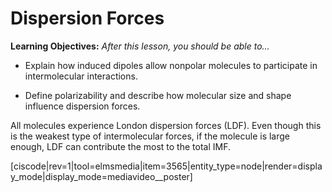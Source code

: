 <div style="float:right;margin:auto"><ebook-button title="Dispersion Forces" link="https://genchem.science.psu.edu/11-4-dispersion-forces"></ebook-button></div>

# Dispersion Forces

**Learning Objectives:** _After this lesson, you should be able to…_

* Explain how induced dipoles allow nonpolar molecules to participate in intermolecular interactions.

* Define polarizability and describe how molecular size and shape influence dispersion forces. 


All molecules experience London dispersion forces (LDF).  Even though this is the weakest type of intermolecular forces, if the molecule is large enough, LDF can contribute the most to the total IMF.


<media-video>[ciscode|rev=1|tool=elmsmedia|item=3565|entity_type=node|render=display_mode|display_mode=mediavideo__poster]</media-video>

 